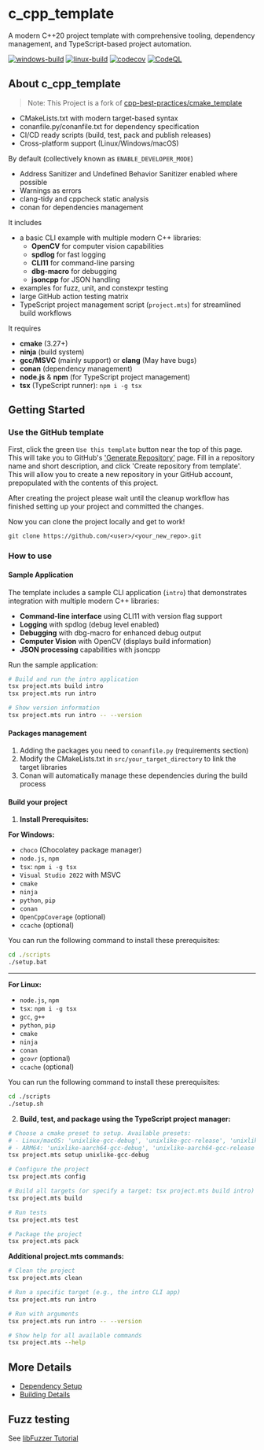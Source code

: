 # c_cpp_template

A modern C++20 project template with comprehensive tooling, dependency management, and TypeScript-based project automation.

[![windows-build](https://github.com/chasingRs/c_cpp_template/actions/workflows/windows-build.yml/badge.svg)](https://github.com/chasingRs/c_cpp_template/actions/workflows/windows-build.yml)
[![linux-build](https://github.com/chasingRs/c_cpp_template/actions/workflows/linux-build.yml/badge.svg)](https://github.com/chasingRs/c_cpp_template/actions/workflows/linux-build.yml)
[![codecov](https://codecov.io/gh/chasingRs/c_cpp_template/branch/main/graph/badge.svg)](https://codecov.io/gh/chasingRs/c_cpp_template)
[![CodeQL](https://github.com/chasingRs/c_cpp_template/actions/workflows/codeql-analysis.yml/badge.svg)](https://github.com/chasingRs/c_cpp_template/actions/workflows/codeql-analysis.yml)

## About c_cpp_template

> Note: This Project is a fork of [cpp-best-practices/cmake_template](https://github.com/cpp-best-practices/cmake_template)

- CMakeLists.txt with modern target-based syntax
- conanfile.py/conanfile.txt for dependency specification
- CI/CD ready scripts (build, test, pack and publish releases)
- Cross-platform support (Linux/Windows/macOS)
  
By default (collectively known as `ENABLE_DEVELOPER_MODE`)

- Address Sanitizer and Undefined Behavior Sanitizer enabled where possible
- Warnings as errors
- clang-tidy and cppcheck static analysis
- conan for dependencies management

It includes

- a basic CLI example with multiple modern C++ libraries:
  - **OpenCV** for computer vision capabilities
  - **spdlog** for fast logging
  - **CLI11** for command-line parsing
  - **dbg-macro** for debugging
  - **jsoncpp** for JSON handling
- examples for fuzz, unit, and constexpr testing
- large GitHub action testing matrix
- TypeScript project management script (`project.mts`) for streamlined build workflows

It requires

- **cmake** (3.27+)
- **ninja** (build system)
- **gcc/MSVC** (mainly support) or **clang** (May have bugs)
- **conan** (dependency management)
- **node.js** & **npm** (for TypeScript project management)
- **tsx** (TypeScript runner): `npm i -g tsx`

## Getting Started

### Use the GitHub template

First, click the green `Use this template` button near the top of this page.
This will take you to GitHub's ['Generate Repository'](https://github.com/chasingRs/c_cpp_template/generate)
page.
Fill in a repository name and short description, and click 'Create repository from template'.
This will allow you to create a new repository in your GitHub account,
prepopulated with the contents of this project.

After creating the project please wait until the cleanup workflow has finished
setting up your project and committed the changes.

Now you can clone the project locally and get to work!

    git clone https://github.com/<user>/<your_new_repo>.git

### How to use

#### Sample Application

The template includes a sample CLI application (`intro`) that demonstrates integration with multiple modern C++ libraries:

- **Command-line interface** using CLI11 with version flag support
- **Logging** with spdlog (debug level enabled)
- **Debugging** with dbg-macro for enhanced debug output
- **Computer Vision** with OpenCV (displays build information)
- **JSON processing** capabilities with jsoncpp

Run the sample application:
```sh
# Build and run the intro application
tsx project.mts build intro
tsx project.mts run intro

# Show version information
tsx project.mts run intro -- --version
```

#### Packages management

1. Adding the packages you need to `conanfile.py` (requirements section)
2. Modify the CMakeLists.txt in `src/your_target_directory` to link the target libraries
3. Conan will automatically manage these dependencies during the build process

#### Build your project

1. **Install Prerequisites:**

**For Windows:**
- `choco` (Chocolatey package manager)
- `node.js`, `npm`
- `tsx`: `npm i -g tsx`
- `Visual Studio 2022` with MSVC
- `cmake`
- `ninja`
- `python`, `pip`
- `conan`
- `OpenCppCoverage` (optional)
- `ccache` (optional)

You can run the following command to install these prerequisites:

```bat
cd ./scripts
./setup.bat
```

---

**For Linux:**
- `node.js`, `npm`
- `tsx`: `npm i -g tsx`
- `gcc`, `g++`
- `python`, `pip`
- `cmake`
- `ninja`
- `conan`
- `gcovr` (optional)
- `ccache` (optional)

You can run the following command to install these prerequisites:

```sh
cd ./scripts
./setup.sh
```

2. **Build, test, and package using the TypeScript project manager:**

```sh
# Choose a cmake preset to setup. Available presets:
# - Linux/macOS: 'unixlike-gcc-debug', 'unixlike-gcc-release', 'unixlike-clang-debug', 'unixlike-clang-release'
# - ARM64: 'unixlike-aarch64-gcc-debug', 'unixlike-aarch64-gcc-release'
tsx project.mts setup unixlike-gcc-debug

# Configure the project
tsx project.mts config

# Build all targets (or specify a target: tsx project.mts build intro)
tsx project.mts build

# Run tests
tsx project.mts test

# Package the project
tsx project.mts pack
```

**Additional project.mts commands:**
```sh
# Clean the project
tsx project.mts clean

# Run a specific target (e.g., the intro CLI app)
tsx project.mts run intro

# Run with arguments
tsx project.mts run intro -- --version

# Show help for all available commands
tsx project.mts --help
```

## More Details

- [Dependency Setup](README_dependencies.md)
- [Building Details](README_building.md)

## Fuzz testing

See [libFuzzer Tutorial](https://github.com/google/fuzzing/blob/master/tutorial/libFuzzerTutorial.md)
